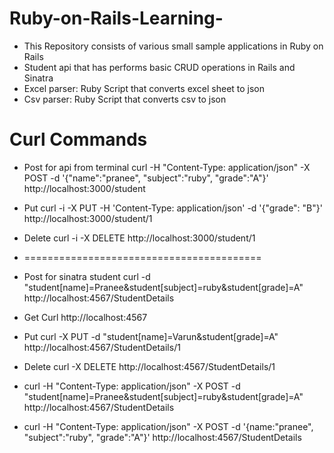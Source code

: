 # Ruby-on-Rails-Learning-
- This Repository consists of various small sample applications in Ruby on Rails
-  Student api that has performs basic  CRUD operations in Rails and Sinatra
-  Excel parser: Ruby Script that converts excel sheet to json 
-  Csv parser: Ruby Script that converts csv to json



# Curl Commands
- Post for api from terminal
curl -H "Content-Type: application/json" -X POST -d '{"name":"pranee", "subject":"ruby", "grade":"A"}' http://localhost:3000/student

- Put
curl -i -X PUT -H 'Content-Type: application/json' -d '{"grade": "B"}' http://localhost:3000/student/1

- Delete
curl -i -X DELETE http://localhost:3000/student/1
- =========================================

- Post for sinatra student
curl -d "student[name]=Pranee&student[subject]=ruby&student[grade]=A" http://localhost:4567/StudentDetails

- Get 
Curl http://localhost:4567

- Put
curl -X PUT -d "student[name]=Varun&student[grade]=A" http://localhost:4567/StudentDetails/1

- Delete
curl -X DELETE http://localhost:4567/StudentDetails/1

- curl -H "Content-Type: application/json" -X POST -d "student[name]=Pranee&student[subject]=ruby&student[grade]=A" http://localhost:4567/StudentDetails

 - curl -H "Content-Type: application/json" -X POST -d '{name:"pranee", "subject":"ruby", "grade":"A"}' http://localhost:4567/StudentDetails

